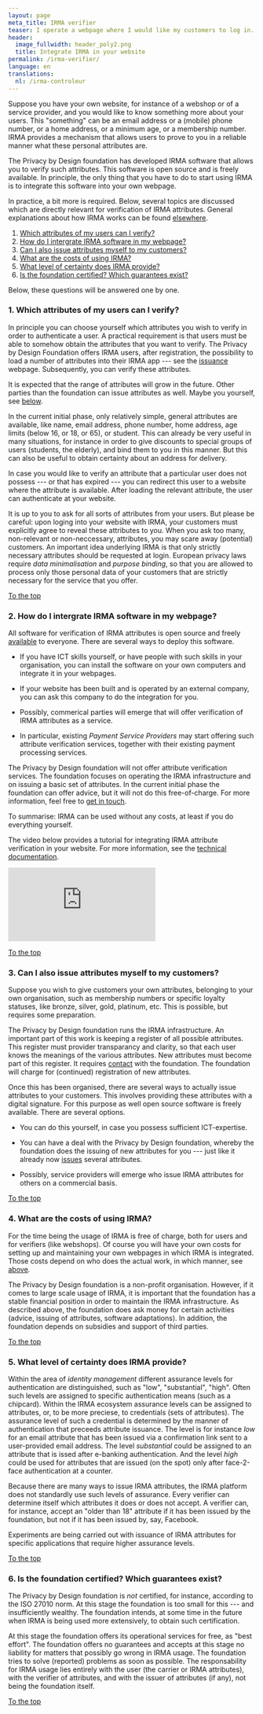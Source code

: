 ```yaml
---
layout: page
meta_title: IRMA verifier
teaser: I operate a webpage where I would like my customers to log in. How can I do that with IRMA? What are the costs?
header:
  image_fullwidth: header_poly2.png
  title: Integrate IRMA in your website
permalink: /irma-verifier/
language: en
translations:
  nl: /irma-controleur
---
```


<a name="top"></a>Suppose you have your own website, for instance of a
webshop or of a service provider, and you would like to know something
more about your users. This "something" can be an email address or a
(mobile) phone number, or a home address, or a minimum age, or a
membership number. IRMA provides a mechanism that allows users to
prove to you in a reliable manner what these personal attributes are.

The Privacy by Design foundation has developed IRMA software that
allows you to verify such attributes. This software is open source and
is freely available. In principle, the only thing that you have to do
to start using IRMA is to integrate this software into your own
webpage.

In practice, a bit more is required. Below, several topics are
discussed which are directly relevant for verification of IRMA
attributes. General explanations about how IRMA works can be found
[elsewhere](/irma-explanation).

 1. [Which attributes of my users can I verify?](#whichattributen)
 2. [How do I intergrate IRMA software in my webpage?](#software)
 3. [Can I also issue attributes myself to my customers?](#issue)
 4. [What are the costs of using IRMA?](#costs)
 5. [What level of certainty does IRMA provide?](#level)
 6. [Is the foundation certified? Which guarantees exist?](#certification)

Below, these questions will be answered one by one.

### <a name="whichattributen"></a>1. Which attributes of my users can I verify?

In principle you can choose yourself which attributes you wish to
verify in order to authenticate a user. A practical requirement is
that users must be able to somehow obtain the attributes that you want
to verify. The Privacy by Design Foundation offers IRMA users, after
registration, the possibility to load a number of attributes into
their IRMA app --- see the [issuance](/issuance)
webpage. Subsequently, you can verify these attributes.

It is expected that the range of attributes will grow in the future.
Other parties than the foundation can issue attributes as well.
Maybe you yourself, see [below](#issue).

In the current initial phase, only relatively simple, general
attributes are available, like name, email address, phone number, home
address, age limits (below 16, or 18, or 65), or student. This can
already be very useful in many situations, for instance in order to
give discounts to special groups of users (students, the elderly), and
bind them to you in this manner. But this can also be useful to obtain
certainty about an address for delivery.

In case you would like to verify an attribute that a particular user
does not possess --- or that has expired --- you can redirect this
user to a website where the attribute is available. After loading the
relevant attribute, the user can authenticate at your website.

It is up to you to ask for all sorts of attributes from your users.
But please be careful: upon loging into your website with IRMA, your
customers must explicitly agree to reveal these attributes to you.
When you ask too many, non-relevant or non-neccessary, attributes, you
may scare away (potential) customers. An important idea underlying
IRMA is that only strictly necessary attributes should be requested at
login. European privacy laws require *data minimalisation* and
*purpose binding*, so that you are allowed to process only those
personal data of your customers that are strictly necessary for the
service that you offer.

[To the top](#top)

### <a name="software"></a>2. How do I intergrate IRMA software in my webpage?

All software for verification of IRMA attributes is open source and
freely [available](https://credentials.github.io/) to everyone. There
are several ways to deploy this software.

 * If you have ICT skills yourself, or have people with such skills in
   your organisation, you can install the software on your own
   computers and integrate it in your webpages.

 * If your website has been built and is operated by an external
   company, you can ask this company to do the integration for you.

 * Possibly, commerical parties will emerge that will offer
   verification of IRMA attributes as a service.

 * In particular, existing *Payment Service Providers* may start
   offering such attribute verification services, together with their
   existing payment processing services.

The Privacy by Design foundation will not offer attribute verification
services. The foundation focuses on operating the IRMA infrastructure
and on issuing a basic set of attributes. In the current initial phase
the foundation can offer advice, but it will not do this
free-of-charge. For more information, feel free to [get in
touch](/contact-en).

To summarise: IRMA can be used without any costs, at least if you do
everything yourself.

The video below provides a tutorial for integrating IRMA attribute
verification in your website. For more information, see the
[technical documentation](/documentation).

<div class="flex-video widescreen vimeo" style="display: block;">
  <iframe src="https://www.youtube-nocookie.com/embed/5aYQ2N7KR3c" frameborder="0" allowfullscreen></iframe>
</div>

[To the top](#top)

### <a name="issue"></a>3. Can I also issue attributes myself to my customers?

Suppose you wish to give customers your own attributes, belonging to
your own organisation, such as membership numbers or specific loyalty
statuses, like bronze, silver, gold, platinum, etc. This is possible,
but requires some preparation.

The Privacy by Design foundation runs the IRMA infrastructure. An
important part of this work is keeping a register of all possible
attributes. This register must provider transparancy and clarity,
so that each user knows the meanings of the various attributes.
New attributes must become part of this register. It requires
[contact](/contact-en) with the foundation. The foundation will
charge for (continued) registration of new attributes.

Once this has been organised, there are several ways to actually issue
attributes to your customers. This involves providing these attributes
with a digital signature. For this purpose as well open source software
is freely available. There are several options.

 * You can do this yourself, in case you possess sufficient
   ICT-expertise.

 * You can have a deal with the Privacy by Design foundation, whereby
   the foundation does the issuing of new attributes for you --- just
   like it already now [issues](/issuance) several attributes.

 * Possibly, service providers will emerge who issue IRMA attributes
   for others on a commercial basis.

[To the top](#top)


### <a name="costs"></a>4. What are the costs of using IRMA?

For the time being the usage of IRMA is free of charge, both for users
and for verifiers (like webshops). Of course you will have your own
costs for setting up and maintaining your own webpages in which IRMA
is integrated. Those costs depend on who does the actual work, in
which manner, see [above](#software).

The Privacy by Design foundation is a non-profit
organisation. However, if it comes to large scale usage of IRMA, it is
important that the foundation has a stable financial position in order
to maintain the IRMA infrastructure. As described above, the
foundation does ask money for certain activities (advice, issuing of
attributes, software adaptations). In addition, the foundation depends
on subsidies and support of third parties.

[To the top](#top)


### <a name="level"></a>5. What level of certainty does IRMA provide?

Within the area of *identity management* different assurance levels
for authentication are distinguished, such as "low", "substantial",
"high". Often such levels are assigned to specific authentication
means (such as a chipcard).  Within the IRMA ecosystem assurance
levels can be assigned to attributes, or, to be more preciese, to
credentials (sets of attributes). The assurance level of such a
credential is determined by the manner of authentication that preceeds
attribute issuance. The level is for instance *low* for an email
attribute that has been issued via a confirmation link sent to a
user-provided email address. The level *substantial* could be assigned
to an attribute that is issed after e-banking authentication. And the
level *high* could be used for attributes that are issued (on the
spot) only after face-2-face authentication at a counter.

Because there are many ways to issue IRMA attributes, the IRMA
platform does not standardly use such levels of assurance. Every
verifier can determine itself which attributes it does or does not
accept. A verifier can, for instance, accept an "older than 18"
attribute if it has been issued by the foundation, but not if it has
been issued by, say, Facebook.

Experiments are being carried out with issuance of IRMA attributes
for specific applications that require higher assurance levels.



[To the top](#top)


### <a name="certification"></a>6. Is the foundation certified? Which guarantees exist?

The Privacy by Design foundation is *not* certified, for instance,
according to the ISO 27010 norm. At this stage the foundation is too
small for this --- and insufficiently wealthy. The foundation intends,
at some time in the future when IRMA is being used more extensively,
to obtain such certification.

At this stage the foundation offers its operational services for free,
as "best effort". The foundation offers no guarantees and accepts at
this stage no liability for matters that possibly go wrong in IRMA
usage. The foundation tries to solve (reported) problems as soon as
possible. The responsability for IRMA usage lies entirely with the
user (the carrier or IRMA attributes), with the verifier of
attributes, and with the issuer of attributes (if any), not being the
foundation itself.

[To the top](#top)
